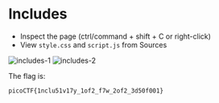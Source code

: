 # Includes

- Inspect the page (ctrl/command + shift + C or right-click)
- View `style.css` and `script.js` from Sources

![includes-1](https://user-images.githubusercontent.com/73430168/160274116-61aff100-c6ad-4288-933d-5cc8ed4f8b74.png)
![includes-2](https://user-images.githubusercontent.com/73430168/160274120-96e85c57-f00e-47da-bbce-a2e53c26ffb3.png)

The flag is:

`picoCTF{1nclu51v17y_1of2_f7w_2of2_3d50f001}`
